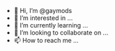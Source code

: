 - 👋 Hi, I’m @gaymods
- 👀 I’m interested in ...
- 🌱 I’m currently learning ...
- 💞️ I’m looking to collaborate on ...
- 📫 How to reach me ...

<!---
gaymods/gaymods is a ✨ special ✨ repository because its `README.md` (this file) appears on your GitHub profile.
You can click the Preview link to take a look at your changes.
--->
